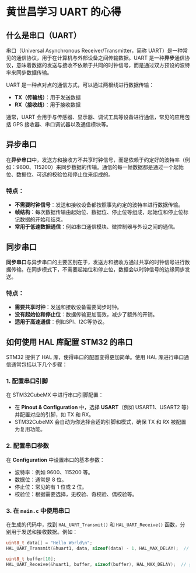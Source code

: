 # 黄世昌学习 UART 的心得

## 什么是串口（UART）

串口（Universal Asynchronous Receiver/Transmitter，简称 UART）是一种常见的通信协议，用于在计算机与外部设备之间传输数据。UART 是一种**异步**通信协议，意味着数据的发送与接收不依赖于共同的时钟信号，而是通过双方预设的波特率来同步数据传输。

UART 是一种点对点的通信方式，可以通过两根线进行数据传输：
- **TX（传输线）**：用于发送数据
- **RX（接收线）**：用于接收数据

通常，UART 会用于与传感器、显示器、调试工具等设备进行通信，常见的应用包括 GPS 接收器、串口调试器以及通信模块等。

## 异步串口

在**异步串口**中，发送方和接收方不共享时钟信号，而是依赖于约定好的波特率（例如：9600、115200）来同步数据的传输。通信的每一帧数据都是通过一个起始位、数据位、可选的校验位和停止位来组成的。

### 特点：
- **不需要时钟信号**：发送和接收设备都按照事先约定的波特率进行数据传输。
- **帧结构**：每次数据传输由起始位、数据位、停止位等组成，起始位和停止位标记数据的开始和结束。
- **常用于低速数据通信**：例如串口通信模块、微控制器与外设之间的通信。

## 同步串口

**同步串口**与异步串口的主要区别在于，发送方和接收方通过共享的时钟信号进行数据传输。在同步模式下，不需要起始位和停止位，数据会以时钟信号的边缘同步发送。

### 特点：
- **需要共享时钟**：发送和接收设备需要同步时钟。
- **没有起始位和停止位**：数据传输更加高效，减少了额外的开销。
- **适用于高速通信**：例如SPI、I2C等协议。

## 如何使用 HAL 库配置 STM32 的串口

STM32 提供了 HAL 库，使得串口的配置变得更加简单。使用 HAL 库进行串口通信通常包括以下几个步骤：

### 1. 配置串口引脚

在 STM32CubeMX 中进行串口引脚配置：
- 在 **Pinout & Configuration** 中，选择 **USART**（例如 USART1、USART2 等）并配置对应的引脚，如 TX 和 RX。
- STM32CubeMX 会自动为你选择合适的引脚和模式，确保 TX 和 RX 被配置为复用功能。

### 2. 配置串口参数

在 **Configuration** 中设置串口的基本参数：
- 波特率：例如 9600、115200 等。
- 数据位：通常是 8 位。
- 停止位：常见的有 1 位或 2 位。
- 校验位：根据需要选择，无校验、奇校验、偶校验等。



### 3. 在 `main.c` 中使用串口

在生成的代码中，找到 `HAL_UART_Transmit()` 和 `HAL_UART_Receive()` 函数，分别用于发送和接收数据。例如：

```c
uint8_t data[] = "Hello World\n";
HAL_UART_Transmit(&huart1, data, sizeof(data) - 1, HAL_MAX_DELAY);  // 发送数据

uint8_t buffer[10];
HAL_UART_Receive(&huart1, buffer, sizeof(buffer), HAL_MAX_DELAY);  // 接收数据
